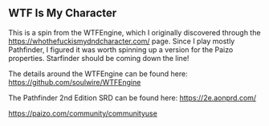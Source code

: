 ## WTF Is My Character

This is a spin from the WTFEngine, which I originally discovered through the https://whothefuckismydndcharacter.com/ page. Since I play mostly Pathfinder, I figured it was worth spinning up a version for the Paizo properties. Starfinder should be coming down the line! 

The details around the WTFEngine can be found here: https://github.com/soulwire/WTFEngine

The Pathfinder 2nd Edition SRD can be found here: https://2e.aonprd.com/

https://paizo.com/community/communityuse
